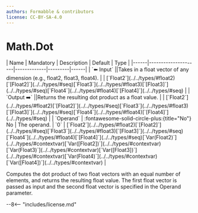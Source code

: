 ```yaml
---
authors: Formabble & contributors
license: CC-BY-SA-4.0
---
```



# Math.Dot

<div class="sh-parameters" markdown="1">
| Name | Mandatory | Description | Default | Type |
|------|---------------------|-------------|---------|------|
| `⬅️ Input` ||Takes in a float vector of any dimension (e.g., float2, float3, float4). | | [`Float2`](../../types/#float2)[`[Float2]`](../../types/#seq)[`Float3`](../../types/#float3)[`[Float3]`](../../types/#seq)[`Float4`](../../types/#float4)[`[Float4]`](../../types/#seq) |
| `Output ➡️` ||Returns the resulting dot product as a float value. | | [`Float2`](../../types/#float2)[`[Float2]`](../../types/#seq)[`Float3`](../../types/#float3)[`[Float3]`](../../types/#seq)[`Float4`](../../types/#float4)[`[Float4]`](../../types/#seq) |
| `Operand` | :fontawesome-solid-circle-plus:{title="No"} No  | The operand. | `0` | [`Float2`](../../types/#float2)[`[Float2]`](../../types/#seq)[`Float3`](../../types/#float3)[`[Float3]`](../../types/#seq)[`Float4`](../../types/#float4)[`[Float4]`](../../types/#seq)[`Var(Float2)`](../../types/#contextvar)[`Var([Float2])`](../../types/#contextvar)[`Var(Float3)`](../../types/#contextvar)[`Var([Float3])`](../../types/#contextvar)[`Var(Float4)`](../../types/#contextvar)[`Var([Float4])`](../../types/#contextvar) |

</div>

Computes the dot product of two float vectors with an equal number of elements, and returns the resulting float value. The first float vector is passed as input and the second float vector is specified in the Operand parameter.

--8<-- "includes/license.md"

